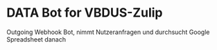 # DATA Bot for VBDUS-Zulip
 Outgoing Webhook Bot, nimmt Nutzeranfragen und durchsucht Google Spreadsheet danach
